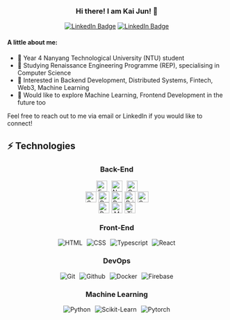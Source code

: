 <div align="center">
  <h3>Hi there! I am Kai Jun! 👋</h3>
  <a href="mailto:angkaijun.work@gmail.com"><img src="https://img.shields.io/badge/Gmail-D14836?style=for-the-badge&logo=gmail&logoColor=white" alt="LinkedIn Badge"/></a>
  <a href="https://www.linkedin.com/in/ang-kai-jun-82156417b/"><img src="https://img.shields.io/badge/linkedin-%230077B5.svg?style=for-the-badge&logo=linkedin&logoColor=white" alt="LinkedIn Badge"/></a>

</div>


#### A little about me:
- 🏫 Year 4 Nanyang Technological University (NTU) student
- 📖 Studying Renaissance Engineering Programme (REP), specialising in Computer Science
- 🤩 Interested in Backend Development, Distributed Systems, Fintech, Web3, Machine Learning
- 🌱 Would like to explore Machine Learning, Frontend Development in the future too 

Feel free to reach out to me via email or LinkedIn if you would like to connect!


## ⚡ Technologies
<div align="center">
  <h3 style="text-align: center;">Back-End</h3>

  <div style="display: flex; justify-content: center; gap: 10px;">
    <a href="#" target="_blank" style="text-decoration: none;">
      <img src="https://img.shields.io/badge/Express%20js-000000?style=for-the-badge&logo=express&logoColor=white" 
          alt="ExpressJS" 
          style="height: 25px;" />
    </a>
    <a href="#" target="_blank" style="text-decoration: none;">
      <img src="https://img.shields.io/badge/Node%20js-339933?style=for-the-badge&logo=nodedotjs&logoColor=white" 
          alt="NodeJS" 
          style="height: 25px;" />
    </a>
    <a href="#" target="_blank" style="text-decoration: none;">
      <img src="https://img.shields.io/badge/Go-00ADD8?style=for-the-badge&logo=go&logoColor=white" 
          alt="Go" 
          style="height: 25px;" />
    </a>
  </div>

  <div style="display: flex; justify-content: center; gap: 5px;">
    <a href="#" target="_blank" style="text-decoration: none;">
      <img src="https://img.shields.io/badge/Sequelize-52B0E7?style=for-the-badge&logo=Sequelize&logoColor=white" 
          alt="Sequelize" 
          style="height: 25px;" 
          />
    </a>
    <a href="#" target="_blank" style="text-decoration: none;">
      <img src="https://img.shields.io/badge/redis-%23DD0031.svg?&style=for-the-badge&logo=redis&logoColor=white" 
          alt="Redis" 
          style="height: 25px;" 
          />
    </a>
    <a href="#" target="_blank" style="text-decoration: none;">
      <img src="https://img.shields.io/badge/rabbitmq-%23FF6600.svg?&style=for-the-badge&logo=rabbitmq&logoColor=white" 
          alt="RabbitMQ" 
          style="height: 25px;" 
          />
    </a>
    <a href="#" target="_blank" style="text-decoration: none;">
      <img src="https://img.shields.io/badge/Prisma-3982CE?style=for-the-badge&logo=Prisma&logoColor=white" 
          alt="Prisma" 
          style="height: 25px;" 
          />
    </a>
    <a href="#" target="_blank" style="text-decoration: none;">
      <img src="https://img.shields.io/badge/Supabase-181818?style=for-the-badge&logo=supabase&logoColor=white" 
          alt="Supabase" 
          style="height: 25px;" 
          />
    </a>
  </div>

  <div style="display: flex; justify-content: center; gap: 5px;">
    <a href="#" target="_blank" style="text-decoration: none;">
      <img src="https://img.shields.io/badge/PostgreSQL-316192?style=for-the-badge&logo=postgresql&logoColor=white" 
          alt="Postgresql" 
          style="height: 25px;" 
          />
    </a>
    <a href="#" target="_blank" style="text-decoration: none;">
      <img src="https://img.shields.io/badge/MongoDB-4EA94B?style=for-the-badge&logo=mongodb&logoColor=white" 
          alt="MongoDB" 
          style="height: 25px;" 
          />
    </a>
    <a href="#" target="_blank" style="text-decoration: none;">
      <img src="https://img.shields.io/badge/TimescaleDB-003B77?style=for-the-badge&logo=timescale&logoColor=white" 
          alt="TimescaleDB" 
          style="height: 25px;" 
          />
    </a>
  </div>

  <h3 style="text-align: center;">Front-End</h3>
  <div style="display: flex; justify-content: center; gap: 10px; flex-wrap: wrap;">
    <a href="#" target="_blank" style="text-decoration: none;">
      <img src="https://img.shields.io/badge/HTML5-E34F26?style=for-the-badge&logo=html5&logoColor=white" alt="HTML" />
    </a>
    <a href="#" target="_blank" style="text-decoration: none;">
      <img src="https://img.shields.io/badge/CSS3-1572B6?style=for-the-badge&logo=css3&logoColor=white" alt="CSS" />
    </a>
    <a href="#" target="_blank" style="text-decoration: none;">
      <img src="https://img.shields.io/badge/TypeScript-007ACC?style=for-the-badge&logo=typescript&logoColor=white" alt="Typescript" />
    </a>
    <a href="#" target="_blank" style="text-decoration: none;">
      <img src="https://img.shields.io/badge/React-20232A?style=for-the-badge&logo=react&logoColor=61DAFB" alt="React" />
    </a>
  </div>

  <h3 style="text-align: center;">DevOps</h3>
  <div style="display: flex; justify-content: center; gap: 10px; flex-wrap: wrap;">
    <a href="#" target="_blank" style="text-decoration: none;">
      <img src="https://img.shields.io/badge/GIT-E44C30?style=for-the-badge&logo=git&logoColor=white" alt="Git" />
    </a>
    <a href="#" target="_blank" style="text-decoration: none;">
      <img src="https://img.shields.io/badge/GitHub-100000?style=for-the-badge&logo=github&logoColor=white" alt="Github" />
    </a>
    <a href="#" target="_blank" style="text-decoration: none;">
      <img src="https://img.shields.io/badge/Docker-2CA5E0?style=for-the-badge&logo=docker&logoColor=white" alt="Docker" />
    </a>
    <a href="#" target="_blank" style="text-decoration: none;">
      <img src="https://img.shields.io/badge/firebase-ffca28?style=for-the-badge&logo=firebase&logoColor=black" alt="Firebase" />
    </a>
  </div>

  <h3 style="text-align: center;">Machine Learning</h3>
  <div style="display: flex; justify-content: center; gap: 10px; flex-wrap: wrap;">
    <a href="#" target="_blank" style="text-decoration: none;">
      <img src="https://img.shields.io/badge/Python-FFD43B?style=for-the-badge&logo=python&logoColor=blue" alt="Python" />
    </a>
    <a href="#" target="_blank" style="text-decoration: none;">
      <img src="https://img.shields.io/badge/scikit_learn-F7931E?style=for-the-badge&logo=scikit-learn&logoColor=white" alt="Scikit-Learn" />
    </a>
    <a href="#" target="_blank" style="text-decoration: none;">
      <img src="https://img.shields.io/badge/PyTorch-EE4C2C?style=for-the-badge&logo=pytorch&logoColor=white" alt="Pytorch" />
    </a>
  </div>
</div>




<!--
**kaijun123/kaijun123** is a ✨ _special_ ✨ repository because its `README.md` (this file) appears on your GitHub profile.

Here are some ideas to get you started:

- 🔭 I’m currently working on ...
- 🌱 I’m currently learning ...
- 👯 I’m looking to collaborate on ...
- 🤔 I’m looking for help with ...
- 💬 Ask me about ...
- 📫 How to reach me: ...
- 😄 Pronouns: ...
- ⚡ Fun fact: ...
--> 
